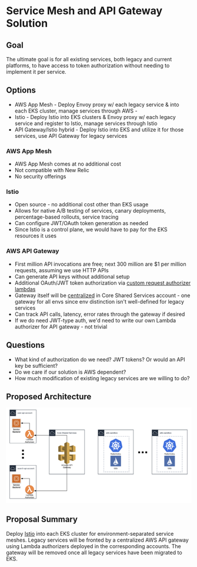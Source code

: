 # Service Mesh and API Gateway Solution

## Goal

The ultimate goal is for all existing services, both legacy and current platforms, to have access to token authorization without needing to implement it per service. 

## Options

* AWS App Mesh - Deploy Envoy proxy w/ each legacy service & into each EKS cluster, manage services through AWS - 
* Istio - Deploy Istio into EKS clusters & Envoy proxy w/ each legacy service and register to Istio, manage services through Istio
* API Gateway/Istio hybrid - Deploy Istio into EKS and utilize it for those services, use API Gateway for legacy services 

### AWS App Mesh
* AWS App Mesh comes at no additional cost
* Not compatible with New Relic
* No security offerings

### Istio
* Open source - no additional cost other than EKS usage
* Allows for native A/B testing of services, canary deployments, percentage-based rollouts, service tracing
* Can configure JWT/OAuth token generation as needed
* Since Istio is a control plane, we would have to pay for the EKS resources it uses

### AWS API Gateway
* First million API invocations are free; next 300 million are $1 per million requests, assuming we use HTTP APIs
* Can generate API keys without additional setup
* Additional OAuth/JWT token authorization via [custom request authorizer lambdas](https://aws.amazon.com/jp/blogs/compute/introducing-custom-authorizers-in-amazon-api-gateway/)
* Gateway itself will be [centralized](https://docs.aws.amazon.com/apigateway/latest/developerguide/apigateway-lambda-authorizer-cross-account-lambda-authorizer.html) in Core Shared Services account - one gateway for all envs since env distinction isn't well-defined for legacy services 
* Can track API calls, latency, error rates through the gateway if desired
* If we do need JWT-type auth, we'd need to write our own Lambda authorizer for API gateway - not trivial

## Questions

* What kind of authorization do we need? JWT tokens? Or would an API key be sufficient?
* Do we care if our solution is AWS dependent?
* How much modification of existing legacy services are we willing to do?

## Proposed Architecture

<img src="/images/gateway-servicemesh.png">

## Proposal Summary

Deploy [Istio](https://istio.io/latest/docs/concepts/what-is-istio/) into each EKS cluster for environment-separated service meshes. Legacy services will be fronted by a centralized AWS API gateway using Lambda authorizers deployed in the corresponding accounts. The gateway will be removed once all legacy services have been migrated to EKS.

